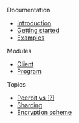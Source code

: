 
Documentation
- [Introduction](/)
- [Getting started](getting-started.md)
- [Examples](examples.md)

Modules
- [Client](/components/client/client.md)
- [Program](/components/program/program.md)

Topics
- [Peerbit vs [?]](difference.md)
- [Sharding](sharding/sharding.md)
- [Encryption scheme](encryption.md)




